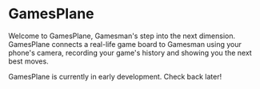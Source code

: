 # GamesPlane
Welcome to GamesPlane, Gamesman's step into the next dimension.  
GamesPlane connects a real-life game board to Gamesman using your phone's camera, recording your game's history and showing you the next best moves.

GamesPlane is currently in early development. Check back later!

